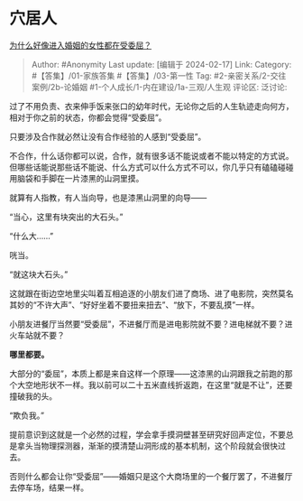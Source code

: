 # 穴居人
[为什么好像进入婚姻的女性都在受委屈？](https://www.zhihu.com/question/635258502/answer/3398801002)

> Author: #Anonymity
> Last update: [编辑于 2024-02-17]
> Link:
> Category: #【答集】/01-家族答集 #【答集】/03-第一性
> Tag: #2-亲密关系/2-交往案例/2b-论婚姻 #1-个人成长/1-内在建设/1a-三观/人生观
> 评论区:
> 泛讨论:

过了不用负责、衣来伸手饭来张口的幼年时代，无论你之后的人生轨迹走向何方，相对于你之前的状态，你都会觉得“受委屈”。

只要涉及合作就必然让没有合作经验的人感到“受委屈”。

不合作，什么话你都可以说，合作，就有很多话不能说或者不能以特定的方式说。但哪些话能说那些话不能说、什么方式可以什么方式不可以，你几乎只有磕磕碰碰用脑袋和手脚在一片漆黑的山洞里摸。

就算有人指教，有人当向导，也是漆黑山洞里的向导——

“当心，这里有块突出的大石头。”

“什么大……”

咣当。

“就这块大石头。”

这就跟在街边空地里尖叫着互相追逐的小朋友们进了商场、进了电影院，突然莫名其妙的“不许大声”、“好好坐着不要扭来扭去”、“放下，不要乱摸”一样。

小朋友进餐厅当然要“受委屈”，不进餐厅而是进电影院就不要？进电梯就不要？进火车站就不要？

**哪里都要。**

大部分的“委屈”，本质上都是来自这样一个原理——这漆黑的山洞跟我之前跑的那个大空地形状不一样。我以前可以二十五米直线折返跑，在这里“就是不让”，还要撞破我的头。

“欺负我。”

提前意识到这就是一个必然的过程，学会拿手摸洞壁甚至研究好回声定位，不要总是拿头当物理探测器，渐渐的摸清楚山洞形成的基本机制，这个阶段就会很快过去。

否则什么都会让你“受委屈”——婚姻只是这个大商场里的一个餐厅罢了，不进餐厅去停车场，结果一样。
